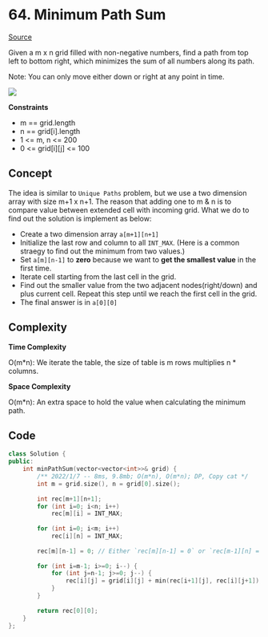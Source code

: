 # 64. Minimum Path Sum

[Source](https://leetcode.com/problems/minimum-path-sum/)  

Given a m x n grid filled with non-negative numbers, find a path from top left to bottom right, which minimizes the sum of all numbers along its path.

Note: You can only move either down or right at any point in time.

![](https://assets.leetcode.com/uploads/2020/11/05/minpath.jpg)

**Constraints**

* m == grid.length
* n == grid[i].length
* 1 <= m, n <= 200
* 0 <= grid[i][j] <= 100

## Concept

The idea is similar to `Unique Paths` problem, but we use a two dimension array with size m+1 x n+1. The reason that adding one to m & n is to compare value between extended cell with incoming grid. What we do to find out the solution is implement as below:  

* Create a two dimension array `a[m+1][n+1]`
* Initialize the last row and column to all `INT_MAX`. (Here is a common straegy to find out the minimum from two values.)
* Set `a[m][n-1]` to **zero** because we want to **get the smallest value** in the first time.
* Iterate cell starting from the last cell in the grid.
* Find out the smaller value from the two adjacent nodes(right/down) and plus current cell. Repeat this step until we reach the first cell in the grid.
* The final answer is in `a[0][0]`

## Complexity

**Time Complexity**  

O(m*n): We iterate the table, the size of table is m rows multiplies n * columns.

**Space Complexity**  

O(m*n): An extra space to hold the value when calculating the minimum path.

## Code
```c++
class Solution {
public:
    int minPathSum(vector<vector<int>>& grid) {
        /** 2022/1/7 -- 8ms, 9.8mb; O(m*n), O(m*n); DP, Copy cat */
        int m = grid.size(), n = grid[0].size();
        
        int rec[m+1][n+1];
        for (int i=0; i<n; i++)
            rec[m][i] = INT_MAX;
        
        for (int i=0; i<m; i++) 
            rec[i][n] = INT_MAX;
        
        rec[m][n-1] = 0; // Either `rec[m][n-1] = 0` or `rec[m-1][n] = 0` could let the min() work.
        
        for (int i=m-1; i>=0; i--) {
            for (int j=n-1; j>=0; j--) {
                rec[i][j] = grid[i][j] + min(rec[i+1][j], rec[i][j+1]);
            }
        }
        
        return rec[0][0];
    }
};
```